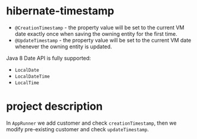 # hibernate-timestamp

* `@CreationTimestamp` - the property value will be set to the current VM date exactly once 
when saving the owning entity for the first time.
* `@UpdateTimestamp` - the property value will be set to the current VM date whenever the 
owning entity is updated.

Java 8 Date API is fully supported:
   * `LocalDate`
   * `LocalDateTime`
   * `LocalTime`
   
# project description
In `AppRunner` we add customer and check `creationTimestamp`, then we modify pre-existing 
customer and check `updateTimestamp`.